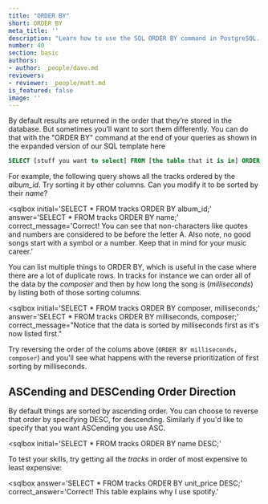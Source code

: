```yaml
---
title: "ORDER BY"
short: ORDER BY
meta_title: ''
description: "Learn how to use the SQL ORDER BY command in PostgreSQL. The ORDER BY command is used to sort your result data in ascending or descending order. Follow the interactive SQL tutorial to use cases and best practices for the ORDER BY command."
number: 40
section: basic
authors:
- author: _people/dave.md
reviewers:
- reviewer: _people/matt.md
is_featured: false
image: ''
---
```

By default results are returned in the order that they’re stored in the database.  But sometimes you’ll want to sort them differently.  You can do that with the "ORDER BY" command at the end of your queries as shown in the expanded version of our SQL template here

```sql
SELECT [stuff you want to select] FROM [the table that it is in] ORDER BY [column you want to order by];
```

For example, the following query shows all the tracks ordered by the *album_id*.  Try sorting it by other columns.   Can you modify it to be sorted by their *name*?

<sqlbox
  initial='SELECT * FROM tracks ORDER BY album_id;'
  answer='SELECT * FROM tracks ORDER BY name;'
  correct_message='Correct!  You can see that non-characters like quotes and numbers are considered to be before the letter A.  Also note, no good songs start with a symbol or a number.  Keep that in mind for your music career.'
></sqlbox>

You can list multiple things to ORDER BY, which is useful in the case where there are a lot of duplicate rows.  In tracks for instance we can order all of the data by the *composer* and then by how long the song is (*milliseconds*) by listing both of those sorting columns.  

<sqlbox
  initial='SELECT * FROM tracks ORDER BY composer, milliseconds;'
  answer='SELECT * FROM tracks ORDER BY milliseconds, composer;'
  correct_message="Notice that the data is sorted by milliseconds first as it's now listed first."
></sqlbox>

Try reversing the order of the colums above (`ORDER BY milliseconds, composer`) and you'll see what happens with the reverse prioritization of first sorting by milliseconds.

## ASCending and DESCending Order Direction

By default things are sorted by ascending order.  You can choose to reverse that order by specifying DESC, for descending.  Similarly if you'd like to specify that you want ASCending you use ASC.

<sqlbox
 initial='SELECT * FROM tracks ORDER BY name DESC;'
></sqlbox>

To test your skills, try getting all the *tracks* in order of most expensive to least expensive:

<sqlbox
 answer='SELECT * FROM tracks ORDER BY unit_price DESC;'
 correct_answer='Correct!  This table explains why I use spotify.'
></sqlbox>

